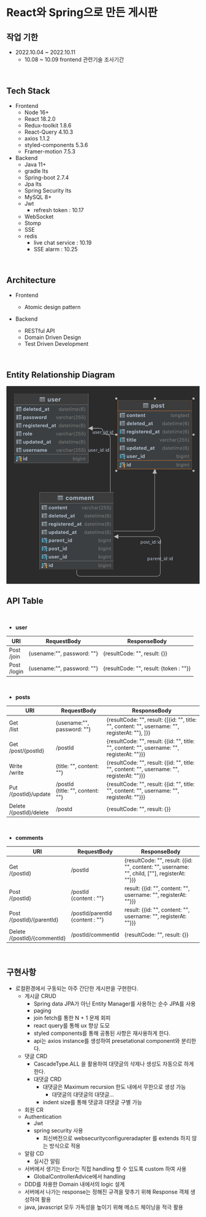 # React와 Spring으로 만든 게시판


## 작업 기한
- 2022.10.04 ~ 2022.10.11
	- 10.08 ~ 10.09 frontend 관련기술 조사기간

<br />

## Tech Stack
- Frontend
    - Node 16+
    - React 18.2.0
    - Redux-toolkit 1.8.6
    - React-Query 4.10.3
    - axios 1.1.2
    - styled-components 5.3.6
    - Framer-motion 7.5.3
- Backend
    - Java 11+
    - gradle lts
    - Spring-boot 2.7.4
    - Jpa lts
    - Spring Security lts
    - MySQL 8+
    - Jwt
      - refresh token : 10.17
    - WebSocket
    - Stomp
    - SSE
    - redis
        - live chat service : 10.19
        - SSE alarm : 10.25

<br />

## Architecture

- Frontend
	- Atomic design pattern

- Backend
	- RESTful API
	- Domain Driven Design
	- Test Driven Development

<br />

## Entity Relationship Diagram

<img src="./board_erd.png">

<br />

## API Table

<br />

- <b>user</b>

| URI | RequestBody | ResponseBody |
| --- | ----------- | ------------ |
| Post <br /> /join | {usename:"", password: ""} | {resultCode: "", result: {}} |
| Post <br /> /login | {usename:"", password: ""} | {resultCode: "", result: {token : ""}} |

<br />

- <b>posts</b>

| URI | RequestBody | ResponseBody |
| --- | ----------- | ------------ |
| Get <br /> /list | {usename:"", password: ""} | {resultCode: "", result: {[{id: "", title: "", content: "", username: "", registerAt: ""}, ]}} |
| Get <br /> /post/{postId} | /postId | {resultCode: "", result: {{id: "", title: "", content: "", username: "", registerAt: ""}}} |
| Write <br /> /write | {title: "", content: ""} | {resultCode: "", result: {{id: "", title: "", content: "", username: "", registerAt: ""}}} |
| Put <br /> /{postId}/update | /postId<br /> {title: "", content: ""} | {resultCode: "", result: {{id: "", title: "", content: "", username: "", registerAt: ""}}} |
| Delete <br /> /{postId}/delete | /postd | {resultCode: "", result: {}} |

<br />

- <b>comments</b>

| URI | RequestBody | ResponseBody |
| --- | ----------- | ------------ |
| Get <br /> /{postId} | /postId | {resultCode: "", result: {{id: "", content: "", username: "", child, [""], registerAt: ""}}} |
| Post <br /> /{postId} | /postId <br /> {content : ""} | result: {{id: "", content: "", username: "", registerAt: ""}}} |
| Post <br /> /{postId}/{parentId} | /postId/parentId <br /> {content : ""} | result: {{id: "", content: "", username: "", registerAt: ""}}} |
| Delete <br /> /{postId}/{commentId} | /postId/commentId | {resultCode: "", result: {}} |

<br />

## 구현사항

- 로컬환경에서 구동되는 아주 간단한 게시판을 구현한다.
	- 게시글 CRUD
		- Spring data JPA가 아닌 Entity Manager를 사용하는 순수 JPA를 사용
		- paging
		- join fetch를 통한 N + 1 문제 회피
		- react query를 통해 ux 향상 도모
		- styled components를 통해 공통된 사항은 재사용하게 한다.
		- api는 axios instance를 생성하여 presetational component와 분리한다.
	- 댓글 CRD
		- CascadeType.ALL 을 활용하여 대댓글의 삭제나 생성도 자동으로 하게 한다. 
		- 대댓글 CRD
			- 대댓글은 Maximum recursion 한도 내에서 무한으로 생성 가능
				- 대댓글의 대댓글의 대댓글...
			- indent size를 통해 댓글과 대댓글 구별 가능
	- 회원 CR
	- Authentication
		- Jwt
		- spring security 사용
			- 최신버전으로 websecurityconfigureradapter 를 extends 하지 않는 방식으로 적용
	- 알람 CD
		- 실시간 알림
	- 서버에서 생기는 Error는 직접 handling 할 수 있도록 custom 하여 사용
		- GlobalControllerAdvice에서 handling
	- DDD를 차용한 Domain 내에서의 logic 설계
	- 서버에서 나가는 response는 정해진 규격을 맞추기 위해 Response 객체 생성하여 활용
	- java, javascript 모두 가독성을 높이기 위해 메소드 체이닝을 적극 활용
